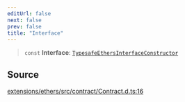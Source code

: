 ```yaml
---
editUrl: false
next: false
prev: false
title: "Interface"
---
```


> `const` **Interface**: [`TypesafeEthersInterfaceConstructor`](/reference/tevm/ethers/type-aliases/typesafeethersinterfaceconstructor/)

## Source

[extensions/ethers/src/contract/Contract.d.ts:16](https://github.com/evmts/tevm-monorepo/blob/main/extensions/ethers/src/contract/Contract.d.ts#L16)
